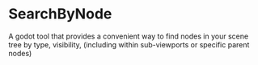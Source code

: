 # SearchByNode
A godot tool that provides a convenient way to find nodes in your scene tree by type, visibility, (including within sub-viewports or specific parent nodes)
